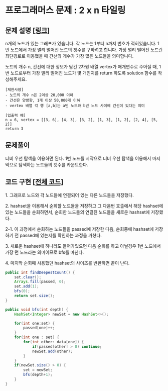 # 프로그래머스 문제 : 2 x n 타일링

## 문제 설명 [[링크]](https://programmers.co.kr/learn/courses/30/lessons/49189)

n개의 노드가 있는 그래프가 있습니다. 각 노드는 1부터 n까지 번호가 적혀있습니다. 1번 노드에서 가장 멀리 떨어진 노드의 갯수를 구하려고 합니다. 가장 멀리 떨어진 노드란 최단경로로 이동했을 때 간선의 개수가 가장 많은 노드들을 의미합니다.

노드의 개수 n, 간선에 대한 정보가 담긴 2차원 배열 vertex가 매개변수로 주어질 때, 1번 노드로부터 가장 멀리 떨어진 노드가 몇 개인지를 return 하도록 solution 함수를 작성해주세요.

```
[제한사항]
- 노드의 개수 n은 2이상 20,000 이하
- 간선은 양방향, 1개 이상 50,000개 이하
- vertex 배열 각 행 [a,b]는 a번 노드와 b번 노드 사이에 간선이 있다는 의미

[입출력 예]
n = 6, vertex = [[3, 6], [4, 3], [3, 2], [1, 3], [1, 2], [2, 4], [5, 2]]
return 3
```



## 문제풀이

너비 우선 탐색을 이용하면 된다. 1번 노드를 시작으로 너비 우선 탐색을 이용해서 마지막으로 탐색하는 노드들의 갯수를 카운트한다.



## 코드 구현 [[전체 코드]](./Solution.java)

1\. 그래프로 노드와 각 노드들에 연결되어 있는 다른 노드들을 저장했다.

2\.  hashset을 이용해서 순회할 노드들을 저장하고 그 다음번 호출에서 해당 hashset에 있는 노드들을 순회하면서, 순회한 노드들의 연결된 노드들을 새로운 hashset에 저장했다.

2-1\. 이 과정에서 순회하는 노드들을 passed에 저장한 다음, 순회중에 hashset에 저장하기 전 passed에 있는지를 확인하는 과정을 거쳤다.

3\. 새로운 hashset에 하나라도 들어가있으면 다음 순회를 하고 아닐경우 1번 노드에서 가장 먼 노드라는 의미이므로 bfs를 마친다.

4\. 마지막 순회때 사용했던 hashset의 사이즈를 반환하면 끝이 난다.



```java
public int findDeepestCount() {
    set.clear();
    Arrays.fill(passed, 0);
    set.add(1);
    bfs(0);
    return set.size();
}

public void bfs(int depth) {
    HashSet<Integer> newSet = new HashSet<>();

    for(int one:set) {
        passed[one]++;
    }
    for(int one : set) {
        for(int other: data[one]) {
            if(passed[other] > 0) continue;
            newSet.add(other);
        }
    }
    if(newSet.size() > 0) {
        set = newSet;
        bfs(depth+1);
    }
}
```

